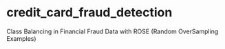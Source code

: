 # credit_card_fraud_detection
 Class Balancing in Financial Fraud Data with ROSE (Random OverSampling Examples)
